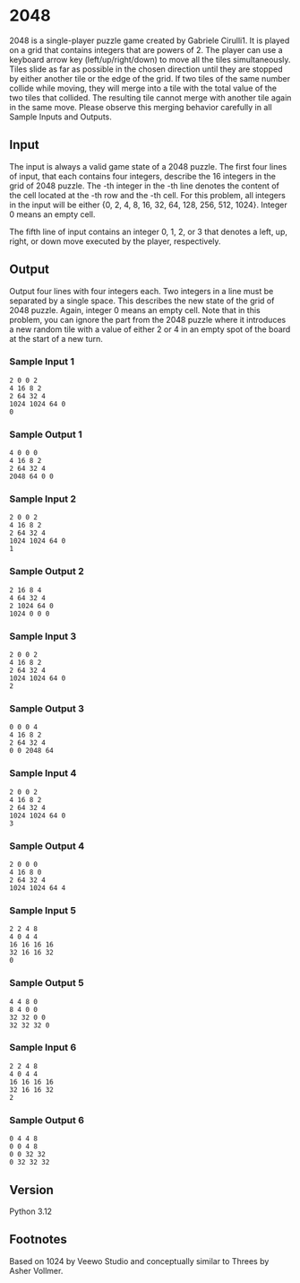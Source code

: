 # 2048
2048 is a single-player puzzle game created by Gabriele Cirulli1. It is played on a 
grid that contains integers 
that are powers of 2. The player can use a keyboard arrow key (left/up/right/down) to move all the tiles simultaneously. Tiles slide as far as possible in the chosen direction until they are stopped by either another tile or the edge of the grid. If two tiles of the same number collide while moving, they will merge into a tile with the total value of the two tiles that collided. The resulting tile cannot merge with another tile again in the same move. Please observe this merging behavior carefully in all Sample Inputs and Outputs.

## Input
The input is always a valid game state of a 2048 puzzle. The first four lines of input, that each contains four integers, describe the 16 integers in the 
 grid of 2048 puzzle. The 
-th integer in the 
-th line denotes the content of the cell located at the 
-th row and the 
-th cell. For this problem, all integers in the input will be either {0, 2, 4, 8, 16, 32, 64, 128, 256, 512, 1024}. Integer 0 means an empty cell.

The fifth line of input contains an integer 0, 1, 2, or 3 that denotes a left, up, right, or down move executed by the player, respectively.

## Output
Output four lines with four integers each. Two integers in a line must be separated by a single space. This describes the new state of the 
 grid of 2048 puzzle. Again, integer 0 means an empty cell. Note that in this problem, you can ignore the part from the 2048 puzzle where it introduces a new random tile with a value of either 2 or 4 in an empty spot of the board at the start of a new turn.

### Sample Input 1
```
2 0 0 2
4 16 8 2
2 64 32 4
1024 1024 64 0
0
```

### Sample Output 1
```
4 0 0 0
4 16 8 2
2 64 32 4
2048 64 0 0
```

### Sample Input 2
```
2 0 0 2
4 16 8 2
2 64 32 4
1024 1024 64 0
1
```

### Sample Output 2
```
2 16 8 4
4 64 32 4
2 1024 64 0
1024 0 0 0
```

### Sample Input 3
```
2 0 0 2
4 16 8 2
2 64 32 4
1024 1024 64 0
2
```

### Sample Output 3
```
0 0 0 4
4 16 8 2
2 64 32 4
0 0 2048 64
```

### Sample Input 4
```
2 0 0 2
4 16 8 2
2 64 32 4
1024 1024 64 0
3
```

### Sample Output 4
```
2 0 0 0
4 16 8 0
2 64 32 4
1024 1024 64 4
```
### Sample Input 5
```
2 2 4 8
4 0 4 4
16 16 16 16
32 16 16 32
0
```

### Sample Output 5
```
4 4 8 0
8 4 0 0
32 32 0 0
32 32 32 0
```

### Sample Input 6
```
2 2 4 8
4 0 4 4
16 16 16 16
32 16 16 32
2
```

### Sample Output 6
```
0 4 4 8
0 0 4 8
0 0 32 32
0 32 32 32
```

## Version
Python 3.12

## Footnotes
Based on 1024 by Veewo Studio and conceptually similar to Threes by Asher Vollmer.
